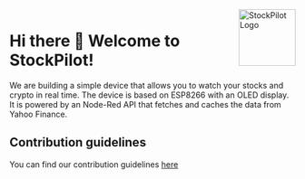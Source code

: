<a href="https://github.com/PetSense">
    <img src="https://avatars.githubusercontent.com/u/130408377?s=200&v=4" alt="StockPilot Logo" align="right" width="100" />
</a>

# Hi there 👋 Welcome to StockPilot!

We are building a simple device that allows you to watch your stocks and crypto in real time. The device is based on ESP8266 with an OLED display. It is powered by an Node-Red API that fetches and caches the data from Yahoo Finance.

## Contribution guidelines

You can find our contribution guidelines [here](https://github.com/StockPilot/.github/blob/main/CONTRIBUTING.md)
